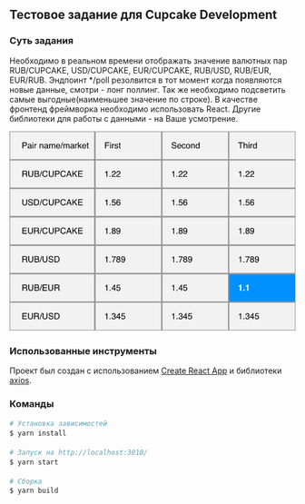 ## Тестовое задание для Cupcake Development

### Суть задания

Необходимо в реальном времени отображать значение валютных пар RUB/CUPCAKE, USD/CUPCAKE, EUR/CUPCAKE, RUB/USD, RUB/EUR, EUR/RUB. Эндпоинт */poll резолвится в тот момент когда появляются новые данные, смотри - лонг поллинг. Так же необходимо подсветить самые выгодные(наименьшее значение по строке). В качестве фронтенд фреймворка необходимо использовать React. Другие библиотеки для работы с данными - на Ваше усмотрение.

![Мокап](./design_mockup_exported.png)

### Использованные инструменты

Проект был создан с использованием [Create React App](https://github.com/facebook/create-react-app) и библиотеки [axios](https://github.com/axios/axios).

### Команды

```bash
# Установка зависимостей
$ yarn install

# Запуск на http://localhost:3010/
$ yarn start

# Сборка
$ yarn build
```
